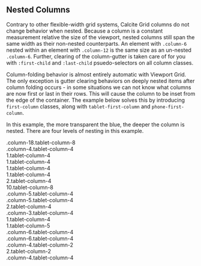 ## Nested Columns

Contrary to other flexible-width grid systems, Calcite Grid columns do not change behavior when nested. Because a column is a constant measurement relative the size of the viewport, nested columns still span the same width as their non-nested counterparts. An element with `.column-6` nested within an element with `.column-12` is the same size as an un-nested `.column-6`. Further, clearing of the column-gutter is taken care of for you with `:first-child` and `:last-child` psuedo-selectors on all column classes.

Column-folding behavior is almost entirely automatic with Viewport Grid. The only exception is gutter clearing behaviors on deeply nested items after column folding occurs - in some situations we can not know what columns are now first or last in their rows. This will cause the column to be inset from the edge of the container. The example below solves this by introducing `first-column` classes, along with `tablet-first-column` and `phone-first-column`.

In this example, the more transparent the blue, the deeper the column is nested. There are four levels of nesting in this example.

</div></div><div class="container grid-example nested-demo"><div class="column-18 tablet-column-8">
<span class="tablet-hide">.column-18</span><span class="tablet-show">.tablet-column-8</span><div class="column-4 tablet-column-4">
<span class="tablet-hide">.column-4</span><span class="tablet-show">.tablet-column-4</span><div class="column-1 tablet-column-4"><span class="tablet-hide">1</span><span class="tablet-show">.tablet-column-4</span></div><div class="column-1 tablet-column-4 tablet-first-column"><span class="tablet-hide">1</span><span class="tablet-show">.tablet-column-4</span></div><div class="column-1 tablet-column-4 tablet-first-column"><span class="tablet-hide">1</span><span class="tablet-show">.tablet-column-4</span></div><div class="column-1 tablet-column-4 tablet-first-column"><span class="tablet-hide">1</span><span class="tablet-show">.tablet-column-4</span></div></div><div class="column-2 tablet-column-4 tablet-last-column phone-first-column"><span class="tablet-hide">2</span><span class="tablet-show">.tablet-column-4</span></div><div class="column-10 tablet-column-8 tablet-first-column">
<span class="tablet-hide">10</span><span class="tablet-show">.tablet-column-8</span><div class="column-5 tablet-column-4">
<span class="tablet-hide">.column-5</span><span class="tablet-show">.tablet-column-4</span></div><div class="column-5 tablet-column-4 phone-first-column">
<span class="tablet-hide">.column-5</span><span class="tablet-show">.tablet-column-4</span><div class="column-2 tablet-column-4 phone-first-column">
<span class="tablet-hide">2</span><span class="tablet-show">.tablet-column-4</span></div><div class="column-3 tablet-column-4 tablet-first-column phone-first-column">
<span class="tablet-hide">.column-3</span><span class="tablet-show">.tablet-column-4</span></div></div></div><div class="column-1 tablet-column-4 tablet-first-column"><span class="tablet-hide">1</span><span class="tablet-show">.tablet-column-4</span></div><div class="column-1 tablet-column-5 tablet-first-column"><span class="tablet-hide">1</span><span class="tablet-show">.tablet-column-5</span></div></div><div class="column-6 tablet-column-4">
<span class="tablet-hide">.column-6</span><span class="tablet-show">.tablet-column-4</span><div class="column-6 tablet-column-4">
<span class="tablet-hide">.column-6</span><span class="tablet-show">.tablet-column-4</span><div class="column-4 tablet-column-2"><span class="tablet-hide">.column-4</span><span class="tablet-show">.tablet-column-2</span></div><div class="column-2 tablet-column-2"><span class="tablet-hide">2</span><span class="tablet-show">.tablet-column-2</span></div></div><div class="column-4 tablet-column-4 column-first tablet-first-column"><span class="tablet-hide first-column">.column-4</span><span class="tablet-show">.tablet-column-4</span></div></div></div><div class="container">
<div class="column-15 pre-7">